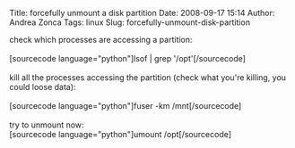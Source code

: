 Title: forcefully unmount a disk partition
Date: 2008-09-17 15:14
Author: Andrea Zonca
Tags: linux
Slug: forcefully-unmount-disk-partition

<p>
 check which processes are accessing a partition:
 <br/>
 <br/>
 [sourcecode language="python"]lsof | grep '/opt'[/sourcecode]
 <br/>
 <br/>
 kill all the processes accessing the partition (check what you're killing, you could loose data):
 <br/>
 <br/>
 [sourcecode language="python"]fuser -km /mnt[/sourcecode]
 <br/>
 <br/>
 try to unmount now:
 <br/>
 [sourcecode language="python"]umount /opt[/sourcecode]
</p>
